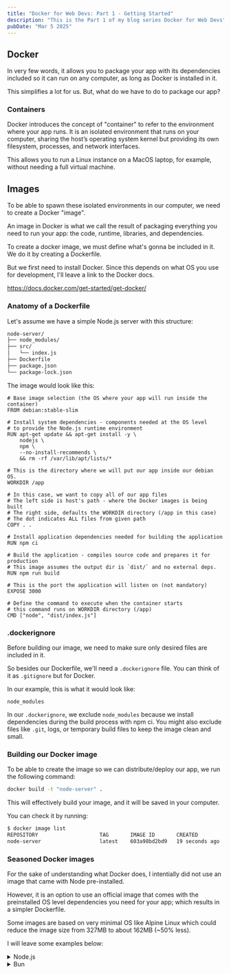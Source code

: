 ```yaml
---
title: "Docker for Web Devs: Part 1 - Getting Started"
description: "This is the Part 1 of my blog series Docker for Web Devs"
pubDate: "Mar 5 2025"
---
```


## Docker

In very few words, it allows you to package your app with its dependencies included so it can run on any computer, as long as Docker is installed in it.

This simplifies a lot for us. But, what do we have to do to package our app?

### Containers

Docker introduces the concept of "container" to refer to the environment where your app runs. It is an isolated environment that runs on your computer, sharing the host’s operating system kernel but providing its own filesystem, processes, and network interfaces. 

This allows you to run a Linux instance on a MacOS laptop, for example, without needing a full virtual machine.

## Images

To be able to spawn these isolated environments in our computer, we need to create a Docker "image".

An image in Docker is what we call the result of packaging everything you need to run your app:  the code, runtime, libraries, and dependencies.

To create a docker image, we must define what's gonna be included in it. We do it by creating a Dockerfile.

But we first need to install Docker. Since this depends on what OS you use for development, I'll leave a link to the Docker docs.

https://docs.docker.com/get-started/get-docker/

### Anatomy of a Dockerfile

Let's assume we have a simple Node.js server with this structure:

```bash
node-server/
├── node_modules/
├── src/
│   └── index.js
├── Dockerfile
├── package.json
└── package-lock.json
```

The image would look like this:

```docker
# Base image selection (the OS where your app will run inside the container)
FROM debian:stable-slim

# Install system dependencies - components needed at the OS level
# to provide the Node.js runtime environment
RUN apt-get update && apt-get install -y \
    nodejs \
    npm \
    --no-install-recommends \
    && rm -rf /var/lib/apt/lists/*

# This is the directory where we will put our app inside our debian OS.
WORKDIR /app

# In this case, we want to copy all of our app files
# The left side is host's path - where the Docker images is being built
# The right side, defaults the WORKDIR directory (/app in this case)
# The dot indicates ALL files from given path
COPY . .

# Install application dependencies needed for building the application
RUN npm ci

# Build the application - compiles source code and prepares it for production
# This image assumes the output dir is `dist/` and no external deps.
RUN npm run build

# This is the port the application will listen on (not mandatory)
EXPOSE 3000

# Define the command to execute when the container starts
# this command runs on WORKDIR directory (/app)
CMD ["node", "dist/index.js"]
```

### .dockerignore

Before building our image, we need to make sure only desired files are included in it.

So besides our Dockerfile, we'll need a `.dockerignore` file. You can think of it as `.gitignore` but for Docker.

In our example, this is what it would look like:

```
node_modules
```

In our `.dockerignore`, we exclude `node_modules` because we install dependencies during the build process with npm ci. You might also exclude files like `.git`, logs, or temporary build files to keep the image clean and small.

### Building our Docker image

To be able to create the image so we can distribute/deploy our app, we run the following command:

```bash
docker build -t "node-server" .
```

This will effectively build your image, and it will be saved in your computer.

You can check it by running:

```bash
$ docker image list
REPOSITORY                    TAG       IMAGE ID       CREATED          SIZE
node-server                   latest    603a98bd2bd9   19 seconds ago   327MB
```

### Seasoned Docker images

For the sake of understanding what Docker does, I intentially did not use an image that came with Node pre-installed.

However, it is an option to use an official image that comes with the preinstalled OS level dependencies you need for your app; which results in a simpler Dockerfile.

Some images are based on very minimal OS like Alpine Linux which could reduce the image size from 327MB to about 162MB (~50% less).

I will leave some examples below:

<details>
  <summary>Node.js</summary>
  
```docker
# Official node image using Alpine Linux and pre-installed Node v22
FROM node:22-alpine

WORKDIR /app

COPY . .

RUN npm ci

RUN npm run build

EXPOSE 3000

CMD ["node", "dist/index.js"]
```
</details>


<details>
  <summary>Bun</summary>

```docker
# Official node image using Alpine Linux and pre-installed Bun v1
FROM oven/bun:1-alpine
WORKDIR /usr/src/app

COPY . .

RUN bun install

RUN bun build

EXPOSE 3000

CMD ["bun", "run", "dist/index.js"]
```

</details>